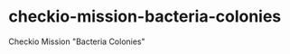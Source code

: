 checkio-mission-bacteria-colonies
=================================

Checkio Mission "Bacteria Colonies"
